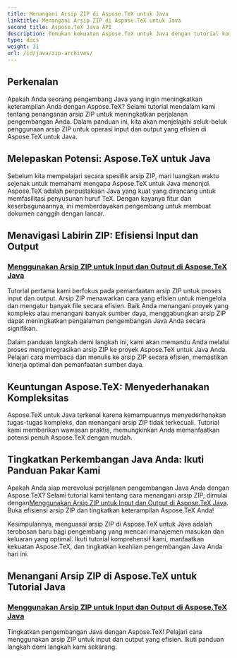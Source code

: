 ```yaml
---
title: Menangani Arsip ZIP di Aspose.TeX untuk Java
linktitle: Menangani Arsip ZIP di Aspose.TeX untuk Java
second_title: Aspose.TeX Java API
description: Temukan kekuatan Aspose.TeX untuk Java dengan tutorial komprehensif kami tentang penanganan arsip ZIP. Optimalkan proses input dan output secara lancar dengan panduan.
type: docs
weight: 31
url: /id/java/zip-archives/
---
```

## Perkenalan

Apakah Anda seorang pengembang Java yang ingin meningkatkan keterampilan Anda dengan Aspose.TeX? Selami tutorial mendalam kami tentang penanganan arsip ZIP untuk meningkatkan perjalanan pengembangan Anda. Dalam panduan ini, kita akan menjelajahi seluk-beluk penggunaan arsip ZIP untuk operasi input dan output yang efisien di Aspose.TeX untuk Java.

## Melepaskan Potensi: Aspose.TeX untuk Java

Sebelum kita mempelajari secara spesifik arsip ZIP, mari luangkan waktu sejenak untuk memahami mengapa Aspose.TeX untuk Java menonjol. Aspose.TeX adalah perpustakaan Java yang kuat yang dirancang untuk memfasilitasi penyusunan huruf TeX. Dengan kayanya fitur dan keserbagunaannya, ini memberdayakan pengembang untuk membuat dokumen canggih dengan lancar.

## Menavigasi Labirin ZIP: Efisiensi Input dan Output

### [Menggunakan Arsip ZIP untuk Input dan Output di Aspose.TeX Java](./zip-archives-input-output/)

Tutorial pertama kami berfokus pada pemanfaatan arsip ZIP untuk proses input dan output. Arsip ZIP menawarkan cara yang efisien untuk mengelola dan mengatur banyak file secara efisien. Baik Anda menangani proyek yang kompleks atau menangani banyak sumber daya, menggabungkan arsip ZIP dapat meningkatkan pengalaman pengembangan Java Anda secara signifikan.

Dalam panduan langkah demi langkah ini, kami akan memandu Anda melalui proses mengintegrasikan arsip ZIP ke proyek Aspose.TeX untuk Java Anda. Pelajari cara membaca dan menulis ke arsip ZIP secara efisien, memastikan kinerja optimal dan pemanfaatan sumber daya.

## Keuntungan Aspose.TeX: Menyederhanakan Kompleksitas

Aspose.TeX untuk Java terkenal karena kemampuannya menyederhanakan tugas-tugas kompleks, dan menangani arsip ZIP tidak terkecuali. Tutorial kami memberikan wawasan praktis, memungkinkan Anda memanfaatkan potensi penuh Aspose.TeX dengan mudah.

## Tingkatkan Perkembangan Java Anda: Ikuti Panduan Pakar Kami

Apakah Anda siap merevolusi perjalanan pengembangan Java Anda dengan Aspose.TeX? Selami tutorial kami tentang cara menangani arsip ZIP, dimulai dengan[Menggunakan Arsip ZIP untuk Input dan Output di Aspose.TeX Java](./zip-archives-input-output/). Buka efisiensi arsip ZIP dan tingkatkan keterampilan Aspose.TeX Anda!

Kesimpulannya, menguasai arsip ZIP di Aspose.TeX untuk Java adalah terobosan baru bagi pengembang yang mencari manajemen masukan dan keluaran yang optimal. Ikuti tutorial komprehensif kami, manfaatkan kekuatan Aspose.TeX, dan tingkatkan keahlian pengembangan Java Anda hari ini.
## Menangani Arsip ZIP di Aspose.TeX untuk Tutorial Java
### [Menggunakan Arsip ZIP untuk Input dan Output di Aspose.TeX Java](./zip-archives-input-output/)
Tingkatkan pengembangan Java dengan Aspose.TeX! Pelajari cara menggunakan arsip ZIP untuk input dan output yang efisien. Ikuti panduan langkah demi langkah kami sekarang.
